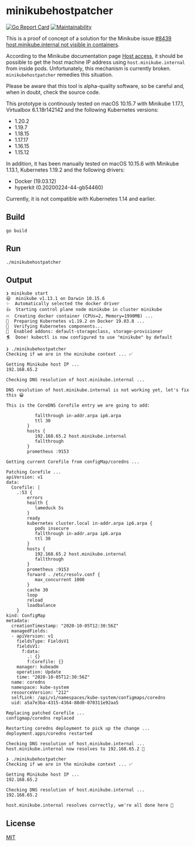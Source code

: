 # minikubehostpatcher

[![Go Report Card](https://goreportcard.com/badge/github.com/patrickhoefler/minikubehostpatcher)](https://goreportcard.com/report/github.com/patrickhoefler/minikubehostpatcher)
[![Maintainability](https://api.codeclimate.com/v1/badges/af9c56e5eb950771cc56/maintainability)](https://codeclimate.com/github/patrickhoefler/minikubehostpatcher/maintainability)

This is a proof of concept of a solution for the Minikube issue [#8439 host.minikube.internal not visible in containers](https://github.com/kubernetes/minikube/issues/8439).

According to the Minikube documentation page [Host access](https://minikube.sigs.k8s.io/docs/handbook/host-access/), it should be possible to get the host machine IP address using `host.minikube.internal` from inside pods. Unfortunately, this mechanism is currently broken. `minikubehostpatcher` remedies this situation.

Please be aware that this tool is alpha-quality software, so be careful and, when in doubt, check the source code.

This prototype is continously tested on macOS 10.15.7 with Minikube 1.17.1, Virtualbox 6.1.18r142142 and the following Kubernetes versions:

- 1.20.2
- 1.19.7
- 1.18.15
- 1.17.17
- 1.16.15
- 1.15.12

In addition, it has been manually tested on macOS 10.15.6 with Minikube 1.13.1, Kubernetes 1.19.2 and the following drivers:

- Docker (19.03.12)
- hyperkit (0.20200224-44-gb54460)

Currently, it is not compatible with Kubernetes 1.14 and earlier.

## Build

`go build`

## Run

`./minikubehostpatcher`

## Output

```text
❯ minikube start
😄  minikube v1.13.1 on Darwin 10.15.6
✨  Automatically selected the docker driver
👍  Starting control plane node minikube in cluster minikube
🔥  Creating docker container (CPUs=2, Memory=1990MB) ...
🐳  Preparing Kubernetes v1.19.2 on Docker 19.03.8 ...
🔎  Verifying Kubernetes components...
🌟  Enabled addons: default-storageclass, storage-provisioner
🏄  Done! kubectl is now configured to use "minikube" by default

❯ ./minikubehostpatcher
Checking if we are in the minikube context ... ✅

Getting Minikube host IP ...
192.168.65.2

Checking DNS resolution of host.minikube.internal ...

DNS resolution of host.minikube.internal is not working yet, let's fix this 😀

This is the CoreDNS Corefile entry we are going to add:

           fallthrough in-addr.arpa ip6.arpa
           ttl 30
        }
        hosts {
           192.168.65.2 host.minikube.internal
           fallthrough
        }
        prometheus :9153

Getting current Corefile from configMap/coredns ...

Patching Corefile ...
apiVersion: v1
data:
  Corefile: |
    .:53 {
        errors
        health {
           lameduck 5s
        }
        ready
        kubernetes cluster.local in-addr.arpa ip6.arpa {
           pods insecure
           fallthrough in-addr.arpa ip6.arpa
           ttl 30
        }
        hosts {
           192.168.65.2 host.minikube.internal
           fallthrough
        }
        prometheus :9153
        forward . /etc/resolv.conf {
           max_concurrent 1000
        }
        cache 30
        loop
        reload
        loadbalance
    }
kind: ConfigMap
metadata:
  creationTimestamp: "2020-10-05T12:30:56Z"
  managedFields:
  - apiVersion: v1
    fieldsType: FieldsV1
    fieldsV1:
      f:data:
        .: {}
        f:Corefile: {}
    manager: kubeadm
    operation: Update
    time: "2020-10-05T12:30:56Z"
  name: coredns
  namespace: kube-system
  resourceVersion: "212"
  selfLink: /api/v1/namespaces/kube-system/configmaps/coredns
  uid: a5a7e3ba-4315-4364-88d0-070311e92aa5

Replacing patched Corefile ...
configmap/coredns replaced

Restarting coredns deployment to pick up the change ...
deployment.apps/coredns restarted

Checking DNS resolution of host.minikube.internal ...
host.minikube.internal now resolves to 192.168.65.2 🙂

❯ ./minikubehostpatcher
Checking if we are in the minikube context ... ✅

Getting Minikube host IP ...
192.168.65.2

Checking DNS resolution of host.minikube.internal ...
192.168.65.2

host.minikube.internal resolves correctly, we're all done here 🙂
```

## License

[MIT](https://github.com/patrickhoefler/minikubehostpatcher/blob/main/LICENSE)
